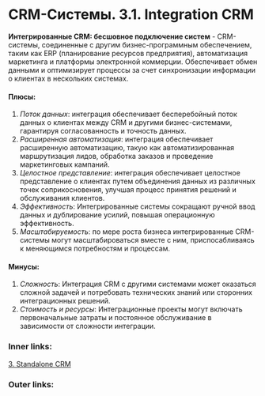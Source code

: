  

# CRM-Системы. 3.1. Integration CRM

**Интегрированные CRM: бесшовное подключение систем** - CRM-системы, соединенные с другим бизнес-программным обеспечением, таким как ERP (планирование ресурсов предприятия), автоматизация маркетинга и платформы электронной коммерции.
Обеспечивает обмен данными и оптимизирует процессы за счет синхронизации информации о клиентах в нескольких системах.

#### Плюсы:

1. *Поток данных*: интеграция обеспечивает бесперебойный поток данных о клиентах между CRM и другими бизнес-системами, гарантируя согласованность и точность данных.
2. *Расширенная автоматизация*: интеграция обеспечивает расширенную автоматизацию, такую ​​как автоматизированная маршрутизация лидов, обработка заказов и проведение маркетинговых кампаний.
3. *Целостное представление*: интеграция обеспечивает целостное представление о клиентах путем объединения данных из различных точек соприкосновения, улучшая процесс принятия решений и обслуживания клиентов.
4. *Эффективность*: Интегрированные системы сокращают ручной ввод данных и дублирование усилий, повышая операционную эффективность.
5. *Масштабируемость*: по мере роста бизнеса интегрированные CRM-системы могут масштабироваться вместе с ним, приспосабливаясь к меняющимся потребностям и процессам.

#### Минусы:
1. *Сложность*: Интеграция CRM с другими системами может оказаться сложной задачей и потребовать технических знаний или сторонних интеграционных решений.
2. *Стоимость и ресурсы*: Интеграционные проекты могут включать первоначальные затраты и постоянное обслуживание в зависимости от сложности интеграции.

### Inner links:
[3. Standalone CRM](2.%20Theory/IT%20продукты/CRM/3.%20Standalone%20CRM.md)

### Outer links: